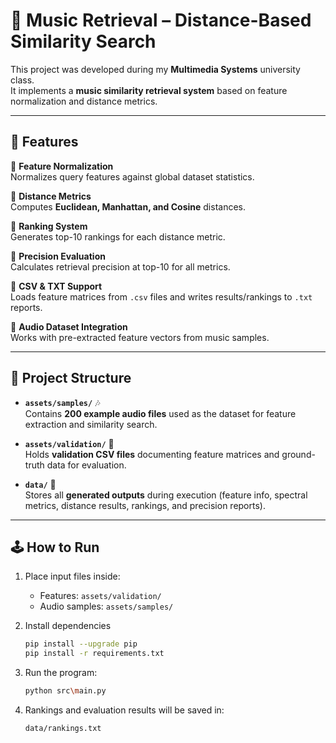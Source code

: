 # 🎵 Music Retrieval – Distance-Based Similarity Search

This project was developed during my **Multimedia Systems** university class.  
It implements a **music similarity retrieval system** based on feature normalization and distance metrics.

---

## 🚀 Features

🔹 **Feature Normalization**  
  Normalizes query features against global dataset statistics.  

🔹 **Distance Metrics**  
  Computes **Euclidean, Manhattan, and Cosine** distances.  

🔹 **Ranking System**  
  Generates top-10 rankings for each distance metric.  

🔹 **Precision Evaluation**  
  Calculates retrieval precision at top-10 for all metrics.  

🔹 **CSV & TXT Support**  
  Loads feature matrices from `.csv` files and writes results/rankings to `.txt` reports.  

🔹 **Audio Dataset Integration**  
  Works with pre-extracted feature vectors from music samples.  

---

## 📂 Project Structure

- **`assets/samples/`** 🎶  
  Contains **200 example audio files** used as the dataset for feature extraction and similarity search.  

- **`assets/validation/`** 📑  
  Holds **validation CSV files** documenting feature matrices and ground-truth data for evaluation.  

- **`data/`** 💾  
  Stores all **generated outputs** during execution (feature info, spectral metrics, distance results, rankings, and precision reports).  

---

## 🕹️ How to Run

1. Place input files inside:  
   - Features: `assets/validation/`  
   - Audio samples: `assets/samples/`

2. Install dependencies 
    ```bash
    pip install --upgrade pip
    pip install -r requirements.txt
    ```

3. Run the program:
    ```bash
    python src\main.py
    ```

4. Rankings and evaluation results will be saved in:
    ```bash
    data/rankings.txt
    ```